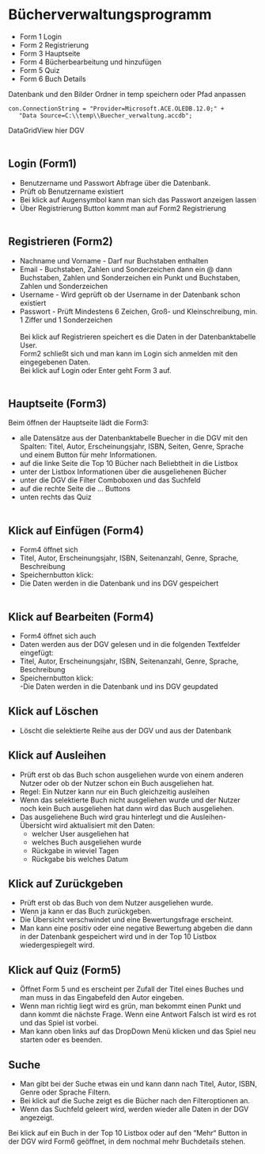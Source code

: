 # Bücherverwaltungsprogramm

- Form 1 Login 
- Form 2 Registrierung
- Form 3 Hauptseite
- Form 4 Bücherbearbeitung und hinzufügen
- Form 5 Quiz
- Form 6 Buch Details

Datenbank und den Bilder Ordner in temp speichern oder Pfad anpassen
```
con.ConnectionString = "Provider=Microsoft.ACE.OLEDB.12.0;" +
   "Data Source=C:\\temp\\Buecher_verwaltung.accdb";
```

DataGridView hier DGV
<br><br>
## Login (Form1)
- Benutzername und Passwort Abfrage über die Datenbank. 
- Prüft ob Benutzername existiert
- Bei klick auf Augensymbol kann man sich das Passwort anzeigen lassen
- Über Registrierung Button kommt man auf Form2 Registrierung
<br><br>
## Registrieren (Form2)
- Nachname und Vorname     - Darf nur Buchstaben enthalten
- Email - Buchstaben, Zahlen und Sonderzeichen dann ein @ dann Buchstaben, Zahlen und Sonderzeichen ein Punkt und Buchstaben, Zahlen und Sonderzeichen
- Username - Wird geprüft ob der Username in der Datenbank schon existiert
- Passwort - Prüft Mindestens 6 Zeichen, Groß- und Kleinschreibung, min. 1 Ziffer und 1 Sonderzeichen <br><br>
Bei klick auf Registrieren speichert es die Daten in der Datenbanktabelle User. <br>
Form2 schließt sich und man kann im Login sich anmelden mit den eingegebenen Daten. <br>
Bei klick auf Login oder Enter geht Form 3 auf.
<br><br>
## Hauptseite (Form3)
Beim öffnen der Hauptseite lädt die Form3: 
-	alle Datensätze aus der Datenbanktabelle Buecher in die DGV mit den Spalten: Titel, Autor, Erscheinungsjahr, ISBN, Seiten, Genre, Sprache und einem Button für mehr Informationen.
-	auf die linke Seite die Top 10 Bücher nach Beliebtheit in die Listbox
-	unter der Listbox Informationen über die ausgeliehenen Bücher
-	unter die DGV die Filter Comboboxen und das Suchfeld
-	auf die rechte Seite die … Buttons
-	unten rechts das Quiz 
<br><br>
## Klick auf Einfügen (Form4)
- Form4 öffnet sich 
- Titel, Autor, Erscheinungsjahr, ISBN,  Seitenanzahl, Genre, Sprache, Beschreibung
- Speichernbutton klick:  
- Die Daten werden in die Datenbank und ins DGV gespeichert 
<br><br>
## Klick auf Bearbeiten (Form4)
- Form4 öffnet sich auch
- Daten werden aus der DGV gelesen und in die folgenden Textfelder eingefügt:
- Titel, Autor, Erscheinungsjahr, ISBN,  Seitenanzahl, Genre, Sprache, Beschreibung
- Speichernbutton klick:  
 -Die Daten werden in die Datenbank und ins DGV geupdated 

## Klick auf Löschen
- Löscht die selektierte Reihe aus der DGV und aus der Datenbank

## Klick auf Ausleihen 
- Prüft erst ob das Buch schon ausgeliehen wurde von einem anderen Nutzer oder ob der Nutzer schon ein Buch ausgeliehen hat.
- Regel: Ein Nutzer kann nur ein Buch gleichzeitig ausleihen
- Wenn das selektierte Buch nicht ausgeliehen wurde und der Nutzer noch kein Buch ausgeliehen hat dann wird das Buch ausgeliehen.
- Das ausgeliehene Buch wird grau hinterlegt und die Ausleihen-Übersicht wird aktualisiert mit den Daten:
	- welcher User ausgeliehen hat
	- welches Buch ausgeliehen wurde
	- Rückgabe in wieviel Tagen
	- Rückgabe bis welches Datum

## Klick auf Zurückgeben
- Prüft erst ob das Buch von dem Nutzer ausgeliehen wurde.
- Wenn ja kann er das Buch zurückgeben. 
- Die Übersicht verschwindet und eine Bewertungsfrage erscheint. 
- Man kann eine positiv oder eine negative Bewertung abgeben die dann in der Datenbank gespeichert wird und in der Top 10 Listbox wiedergespiegelt wird. 

## Klick auf Quiz (Form5)
- Öffnet Form 5 und es erscheint per Zufall der Titel eines Buches und man muss in das Eingabefeld den Autor eingeben. 
- Wenn man richtig liegt wird es grün, man bekommt einen Punkt und dann kommt die nächste Frage. Wenn eine Antwort Falsch ist wird es rot und das Spiel ist vorbei. 
- Man kann oben links auf das DropDown Menü klicken und das Spiel neu starten oder es beenden.  

## Suche
- Man gibt bei der Suche etwas ein und kann dann nach Titel, Autor, ISBN, Genre oder Sprache Filtern.
- Bei klick auf die Suche zeigt es die Bücher nach den Filteroptionen an.
- Wenn das Suchfeld geleert wird, werden wieder alle Daten in der DGV angezeigt.

Bei klick auf ein Buch in der Top 10 Listbox oder auf den “Mehr“ Button in der DGV wird Form6 geöffnet, in dem nochmal mehr Buchdetails stehen. 





